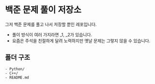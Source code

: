# 백준 문제 풀이 저장소

그저 백준 문제를 풀고 나서 저장할 뿐인 레포입니다. 
- 풀이 방식이 여러 가지라면 _1, _2가 있습니다.
- 요즘은 주석을 친절하게 달려 노력하지만 옛날 문제는 그렇지 않을 수 있습니다. 

## 폴더 구조

```
- Python/
- C++/
- README.md
```
